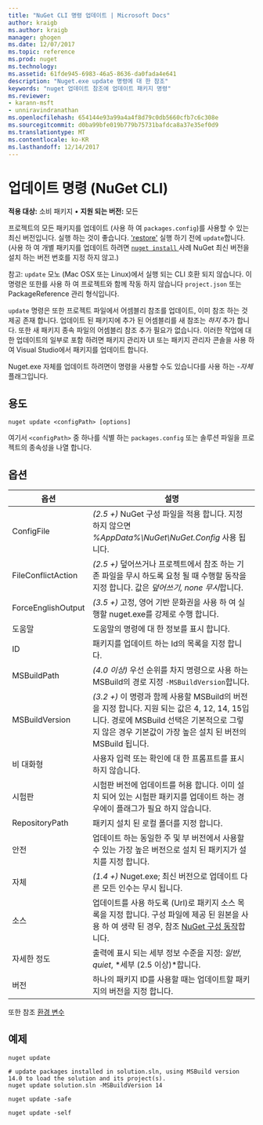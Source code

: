 ```yaml
---
title: "NuGet CLI 명령 업데이트 | Microsoft Docs"
author: kraigb
ms.author: kraigb
manager: ghogen
ms.date: 12/07/2017
ms.topic: reference
ms.prod: nuget
ms.technology: 
ms.assetid: 61fde945-6983-46a5-8636-da0fada4e641
description: "Nuget.exe update 명령에 대 한 참조"
keywords: "nuget 업데이트 참조에 업데이트 패키지 명령"
ms.reviewer:
- karann-msft
- unniravindranathan
ms.openlocfilehash: 654144e93a99a4a4f8d79c0db5660cfb7c6c308e
ms.sourcegitcommit: d0ba99bfe019b779b75731bafdca8a37e35ef0d9
ms.translationtype: MT
ms.contentlocale: ko-KR
ms.lasthandoff: 12/14/2017
---
```

# <a name="update-command-nuget-cli"></a>업데이트 명령 (NuGet CLI)

**적용 대상:** 소비 패키지 &bullet; **지원 되는 버전:** 모든

프로젝트의 모든 패키지를 업데이트 (사용 하 여 `packages.config`)를 사용할 수 있는 최신 버전입니다. 실행 하는 것이 좋습니다. ['restore'](#restore) 실행 하기 전에 `update`합니다. (사용 하 여 개별 패키지를 업데이트 하려면 [ `nuget install` ](cli-ref-install.md) 사례 NuGet 최신 버전을 설치 하는 버전 번호를 지정 하지 않고.)

참고: `update` 모노 (Mac OSX 또는 Linux)에서 실행 되는 CLI 호환 되지 않습니다. 이 명령은 또한를 사용 하 여 프로젝트와 함께 작동 하지 않습니다 `project.json` 또는 PackageReference 관리 형식입니다.

`update` 명령은 또한 프로젝트 파일에서 어셈블리 참조를 업데이트, 이미 참조 하는 것 제공 존재 합니다. 업데이트 된 패키지에 추가 된 어셈블리를 새 참조는 *하지* 추가 합니다. 또한 새 패키지 종속 파일의 어셈블리 참조 추가 필요가 없습니다. 이러한 작업에 대 한 업데이트의 일부로 포함 하려면 패키지 관리자 UI 또는 패키지 관리자 콘솔을 사용 하 여 Visual Studio에서 패키지를 업데이트 합니다.

Nuget.exe 자체를 업데이트 하려면이 명령을 사용할 수도 있습니다를 사용 하는 *-자체* 플래그입니다.

## <a name="usage"></a>용도

```
nuget update <configPath> [options]
```

여기서 `<configPath>` 중 하나를 식별 하는 `packages.config` 또는 솔루션 파일을 프로젝트의 종속성을 나열 합니다.

## <a name="options"></a>옵션

| 옵션 | 설명 |
| --- | --- |
| ConfigFile | *(2.5 +)*  NuGet 구성 파일을 적용 합니다. 지정 하지 않으면 *%AppData%\NuGet\NuGet.Config* 사용 됩니다. |
| FileConflictAction | *(2.5 +)*  덮어쓰거나 프로젝트에서 참조 하는 기존 파일을 무시 하도록 요청 될 때 수행할 동작을 지정 합니다. 값은 *덮어쓰기, none 무시*합니다. |
| ForceEnglishOutput | *(3.5 +)*  고정, 영어 기반 문화권을 사용 하 여 실행할 nuget.exe를 강제로 수행 합니다. |
| 도움말 | 도움말의 명령에 대 한 정보를 표시 합니다. |
| ID | 패키지를 업데이트 하는 Id의 목록을 지정 합니다. |
| MSBuildPath | *(4.0 이상)*  우선 순위를 차지 명령으로 사용 하는 MSBuild의 경로 지정 `-MSBuildVersion`합니다. |
| MSBuildVersion | *(3.2 +)*  이 명령과 함께 사용할 MSBuild의 버전을 지정 합니다. 지원 되는 값은 4, 12, 14, 15입니다. 경로에 MSBuild 선택은 기본적으로 그렇지 않은 경우 기본값이 가장 높은 설치 된 버전의 MSBuild 됩니다. |
| 비 대화형 | 사용자 입력 또는 확인에 대 한 프롬프트를 표시 하지 않습니다. |
| 시험판 | 시험판 버전에 업데이트를 허용 합니다. 이미 설치 되어 있는 시험판 패키지를 업데이트 하는 경우에이 플래그가 필요 하지 않습니다. |
| RepositoryPath | 패키지 설치 된 로컬 폴더를 지정 합니다. |
| 안전 | 업데이트 하는 동일한 주 및 부 버전에서 사용할 수 있는 가장 높은 버전으로 설치 된 패키지가 설치를 지정 합니다. |
| 자체 | *(1.4 +)*  Nuget.exe; 최신 버전으로 업데이트 다른 모든 인수는 무시 됩니다. |
| 소스 | 업데이트를 사용 하도록 (Url)로 패키지 소스 목록을 지정 합니다. 구성 파일에 제공 된 원본을 사용 하 여 생략 된 경우, 참조 [NuGet 구성 동작](../Consume-Packages/Configuring-NuGet-Behavior.md)합니다. |
| 자세한 정도 | 출력에 표시 되는 세부 정보 수준을 지정: *일반*, *quiet*, *세부 (2.5 이상)*합니다. |
| 버전 | 하나의 패키지 ID를 사용할 때는 업데이트할 패키지의 버전을 지정 합니다. |

또한 참조 [환경 변수](cli-ref-environment-variables.md)

## <a name="examples"></a>예제

```
nuget update

# update packages installed in solution.sln, using MSBuild version 14.0 to load the solution and its project(s).
nuget update solution.sln -MSBuildVersion 14

nuget update -safe

nuget update -self
```
